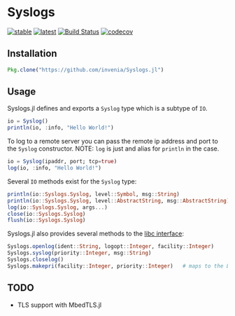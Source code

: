 # Syslogs
[![stable](https://img.shields.io/badge/docs-stable-blue.svg)](https://invenia.github.io/Syslogs.jl/stable)
[![latest](https://img.shields.io/badge/docs-latest-blue.svg)](https://invenia.github.io/Syslogs.jl/latest)
[![Build Status](https://travis-ci.org/invenia/Syslogs.jl.svg?branch=master)](https://travis-ci.org/invenia/Syslogs.jl)
[![codecov](https://codecov.io/gh/invenia/Syslogs.jl/branch/master/graph/badge.svg)](https://codecov.io/gh/invenia/Syslogs.jl)

## Installation

```julia
Pkg.clone("https://github.com/invenia/Syslogs.jl")
```

## Usage

Syslogs.jl defines and exports a `Syslog` type which is a subtype of `IO`.

```julia
io = Syslog()
println(io, :info, "Hello World!")
```

To log to a remote server you can pass the remote ip address and port to the `Syslog` constructor.
NOTE: `log` is just and alias for `println` in the case.

```julia
io = Syslog(ipaddr, port; tcp=true)
log(io, :info, "Hello World!")
```

Several `IO` methods exist for the `Syslog` type:

```julia
println(io::Syslogs.Syslog, level::Symbol, msg::String)
println(io::Syslogs.Syslog, level::AbstractString, msg::AbstractString)
log(io::Syslogs.Syslog, args...)
close(io::Syslogs.Syslog)
flush(io::Syslogs.Syslog)
```

Syslogs.jl also provides several methods to the [libc interface](https://www.gnu.org/software/libc/manual/html_node/Submitting-Syslog-Messages.html#Submitting-Syslog-Messages):

```julia
Syslogs.openlog(ident::String, logopt::Integer, facility::Integer)
Syslogs.syslog(priority::Integer, msg::String)
Syslogs.closelog()
Syslogs.makepri(facility::Integer, priority::Integer)   # maps to the LOG_MAKEPRI macro
```

## TODO

- TLS support with MbedTLS.jl
